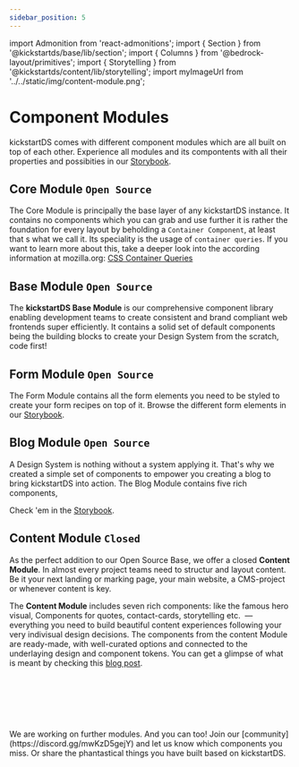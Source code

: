 ```yaml
---
sidebar_position: 5
---
```


import Admonition from 'react-admonitions';
import { Section } from '@kickstartds/base/lib/section';
import { Columns } from '@bedrock-layout/primitives';
import { Storytelling } from '@kickstartds/content/lib/storytelling';
import myImageUrl from '../../static/img/content-module.png';

# Component Modules

kickstartDS comes with different component modules which are all built on top of each other. Experience all modules and its compontents with all their properties and possibities in our [Storybook](https://www.kickstartds.com/storybook/).

## Core Module `Open Source`

The Core Module is principally the base layer of any kickstartDS instance. It contains no components which you can grab and use further it is rather the foundation for every layout by beholding a `Container Component`, at least that s what we call it. Its speciality is the usage of `container queries`. If you want to learn more about this, take a deeper look into the according information at mozilla.org: [CSS Container Queries](https://developer.mozilla.org/en-US/docs/Web/CSS/CSS_Container_Queries)

## Base Module `Open Source`

The **kickstartDS Base Module** is our comprehensive component library enabling development teams to create consistent and brand compliant web frontends super efficiently. It contains a solid set of default components being the building blocks to create your Design System from the scratch, code first!

## Form Module `Open Source`

The Form Module contains all the form elements you need to be styled to create your form recipes on top of it. Browse the different form elements in our [Storybook](https://www.kickstartds.com/storybook/?path=/story/@kickstartds/form_form-checkbox--default).

## Blog Module `Open Source`

A Design System is nothing without a system applying it. That's why we created a simple set of components to empower you creating a blog to bring kickstartDS into action. The Blog Module contains five rich components,

Check 'em in the [Storybook](https://www.kickstartds.com/storybook/?path=/story/blog-post-teaser--default).

## **Content Module** `Closed`

As the perfect addition to our Open Source Base, we offer a closed **Content Module**. In almost every project teams need to structur and layout content. Be it your next landing or marking page, your main website, a CMS-project or whenever content is key.

The **Content Module** includes seven rich components: like the famous hero visual, Components for quotes, contact-cards, storytelling etc.  — everything you need to build beautiful content experiences following your very indivisual design decisions. The components from the content Module are ready-made, with well-curated options and connected to the underlaying design and component tokens. You can get a glimpse of what is meant by checking this [blog post](https://www.kickstartds.com/blog/great-components/).

<br/><br/>

<Section
  ks-theme="docs"
  spaceBefore="none"
  spaceAfter="none"
  width="full"
  inverted="true"
  mode="list"
>
  <Storytelling
    backgroundImage={myImageUrl}
    box={{
      hAlign: 'left',
      headline: {
        align: null,
        content: 'kickstartDS Content Module',
        level: 'h2',
        pageHeader: false,
        spaceAfter: 'none',
        styleAs: 'h1',
        subheadline: 'The perfect addition to our Open Source base',
      },
      link: {
        fillAnimation: false,
        href: '#',
        iconAfter: false,
        iconAnimation: false,
        iconBefore: false,
        label: 'Interested? Contact us!',
        newTab: false,
        size: 'small',
        variant: 'solid',
      },
      text: 'The **Content Module** includes seven rich components: Hero visual, Quote, Storytelling etc. — everything you need to build beautiful content experiences or to enrich your existing Design System',
      textAlign: 'left',
      vAlign: 'center',
    }}
  />
</Section>

<br/><br/>

<Admonition type="tip" title="Do you miss something?">
  We are working on further modules. And you can too! 
  Join our [community](https://discord.gg/mwKzD5gejY) and let us know which components you miss. 
  Or share the phantastical things you have built based on kickstartDS.
</Admonition>
